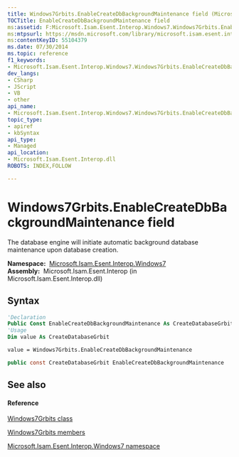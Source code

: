 ```yaml
---
title: Windows7Grbits.EnableCreateDbBackgroundMaintenance field (Microsoft.Isam.Esent.Interop.Windows7)
TOCTitle: EnableCreateDbBackgroundMaintenance field
ms:assetid: F:Microsoft.Isam.Esent.Interop.Windows7.Windows7Grbits.EnableCreateDbBackgroundMaintenance
ms:mtpsurl: https://msdn.microsoft.com/library/microsoft.isam.esent.interop.windows7.windows7grbits.enablecreatedbbackgroundmaintenance(v=EXCHG.10)
ms:contentKeyID: 55104379
ms.date: 07/30/2014
ms.topic: reference
f1_keywords:
- Microsoft.Isam.Esent.Interop.Windows7.Windows7Grbits.EnableCreateDbBackgroundMaintenance
dev_langs:
- CSharp
- JScript
- VB
- other
api_name: 
- Microsoft.Isam.Esent.Interop.Windows7.Windows7Grbits.EnableCreateDbBackgroundMaintenance
topic_type: 
- apiref
- kbSyntax
api_type: 
- Managed
api_location: 
- Microsoft.Isam.Esent.Interop.dll
ROBOTS: INDEX,FOLLOW

---
```


# Windows7Grbits.EnableCreateDbBackgroundMaintenance field

The database engine will initiate automatic background database maintenance upon database creation.

**Namespace:**  [Microsoft.Isam.Esent.Interop.Windows7](./microsoft.isam.esent.interop.windows7-namespace.md)  
**Assembly:**  Microsoft.Isam.Esent.Interop (in Microsoft.Isam.Esent.Interop.dll)

## Syntax

``` vb
'Declaration
Public Const EnableCreateDbBackgroundMaintenance As CreateDatabaseGrbit
'Usage
Dim value As CreateDatabaseGrbit

value = Windows7Grbits.EnableCreateDbBackgroundMaintenance
```

``` csharp
public const CreateDatabaseGrbit EnableCreateDbBackgroundMaintenance
```

## See also

#### Reference

[Windows7Grbits class](./windows7grbits-class.md)

[Windows7Grbits members](./windows7grbits-members.md)

[Microsoft.Isam.Esent.Interop.Windows7 namespace](./microsoft.isam.esent.interop.windows7-namespace.md)